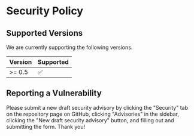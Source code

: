 # Security Policy

## Supported Versions

We are currently supporting the following versions.

| Version | Supported          |
| ------- | ------------------ |
| >= 0.5  | :white_check_mark: |

## Reporting a Vulnerability

Please submit a new draft security advisory by clicking the "Security" tab on the repository page on GitHub, clicking "Advisories" in the sidebar, clicking the "New draft security advisory" button, and filling out and submitting the form. Thank you!
